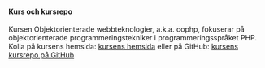#### Kurs och kursrepo

Kursen Objektorienterade webbteknologier, a.k.a. oophp, fokuserar på objektorienterade programmeringstekniker i programmeringsspråket PHP. Kolla på kursens hemsida:
[kursens hemsida](https://dbwebb.se/kurser/oophp-v5)
eller på GitHub:
[kursens kursrepo på GitHub](https://github.com/dbwebb-se/oophp)
